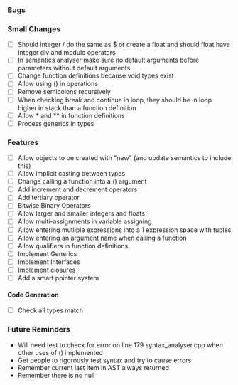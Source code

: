 ### Bugs

### Small Changes

-   [ ] Should integer / do the same as $ or create a float and should float have integer div and modulo operators
-   [ ] In semantics analyser make sure no default arguments before parameters without default arguments
-   [ ] Change function definitions because void types exist
-   [ ] Allow using () in operations
-   [ ] Remove semicolons recursively
-   [ ] When checking break and continue in loop, they should be in loop higher in stack than a function definition
-   [ ] Allow \* and \*\* in function definitions
-   [ ] Process generics in types

### Features

-   [ ] Allow objects to be created with "new" (and update semantics to include this)
-   [ ] Allow implicit casting between types
-   [ ] Change calling a function into a () argument
-   [ ] Add increment and decrement operators
-   [ ] Add tertiary operator
-   [ ] Bitwise Binary Operators
-   [ ] Allow larger and smaller integers and floats
-   [ ] Allow multi-assignments in variable assigning
-   [ ] Allow entering mutliple expressions into a 1 expression space with tuples
-   [ ] Allow entering an argument name when calling a function
-   [ ] Allow qualifiers in function definitions
-   [ ] Implement Generics
-   [ ] Implement Interfaces
-   [ ] Implement closures
-   [ ] Add a smart pointer system

#### Code Generation

-   [ ] Check all types match

### Future Reminders

-   Will need test to check for error on line 179 syntax_analyser.cpp when other uses of () implemented
-   Get people to rigorously test syntax and try to cause errors
-   Remember current last item in AST always returned
-   Remember there is no null
